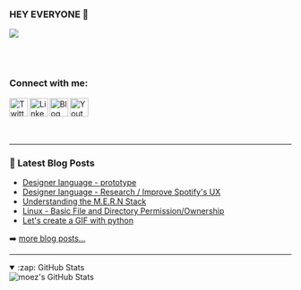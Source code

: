 ### HEY EVERYONE 👋

![](https://komarev.com/ghpvc/?username=moezbenrebah&label=PROFILE+VIEWS&color=blue&style=flat-square)

<br><br>

### Connect with me:

<a href="https://twitter.com/benrebahmoez1">
  <img align="left" alt="Twitter" width="33px" src="https://i.imgur.com/NozFIRM.png" />
</a>

<a href="https://www.linkedin.com/in/moez-ben-rebah-47ba641a1/">
  <img align="left" alt="LinkedIn" width="33px" src="https://i.imgur.com/Kw0zkMO.png" />
</a>

<a href="https://focus.hashnode.dev/">
  <img align="left" alt="Blog" width="33px" src="https://i.imgur.com/nmJPzdl.png" />
</a>

<a href="https://www.youtube.com/channel/UCqx6WFbclUygmFlsOh8wt1Q">
  <img align="left" alt="Youtube Channel" width="33px" src="https://i.imgur.com/sw8blUb.png" />
</a>

<br>
<br>
<br>
<br>

---

### 📕 Latest Blog Posts

<!-- BLOG-POST-LIST:START -->
- [Designer language - prototype](https://focus.hashnode.dev/designer-language-prototype)
- [Designer language - Research / Improve Spotify&#39;s UX](https://focus.hashnode.dev/designer-language-research-improve-spotifys-ux)
- [Understanding the M.E.R.N Stack](https://focus.hashnode.dev/understanding-the-mern-stack)
- [Linux - Basic File and Directory Permission/Ownership](https://focus.hashnode.dev/linux-basic-file-and-directory-permissionownership)
- [Let&#39;s create a GIF with python](https://focus.hashnode.dev/lets-create-a-gif-with-python)
<!-- BLOG-POST-LIST:END -->

➡️ [more blog posts...](https://focus.hashnode.dev/)

---

<details open>
  <summary>:zap: GitHub Stats</summary>

  <img align="left" alt="moez's GitHub Stats" src="https://github-readme-stats.vercel.app/api?username=moezbenrebah&show_icons=true&hide_border=true&theme=dracula" />

</details>

[twitter]: https://twitter.com/benrebahmoez1
[youtube]: https://www.youtube.com/channel/UCqx6WFbclUygmFlsOh8wt1Q?view_as=subscriber
[linkedin]: https://www.linkedin.com/in/moez-ben-rebah-47ba641a1/
[Blog]: https://hashnode.com/@Moez
[Gmail]: benrebah.moez@gmail.com




